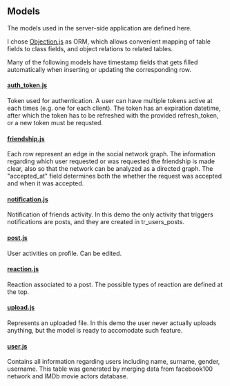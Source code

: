 ## Models

The models used in the server-side application are defined here.

I chose [Objection.js](https://github.com/Vincit/objection.js/) as ORM, which allows convenient mapping
of table fields to class fields, and object relations to 
related tables.

Many of the following models have timestamp fields that
gets filled automatically when inserting or updating the corresponding row.

#### [auth_token.js](auth_token.js)
Token used for authentication. A user can have multiple tokens
active at each times (e.g. one for each client). The token has an expiration datetime,
after which the token has to be refreshed with the provided refresh_token, or a new token must be requsted.

#### [friendship.js](friendship.js)
Each row represent an edge in the social network graph.
The information regarding which user requested or was requested the friendship is
made clear, also so that the network can be analyzed as a directed graph.
The "accepted_at" field determines both the whether the request was accepted and when it was accepted. 

#### [notification.js](notification.js)
Notification of friends activity. In this demo the only activity that triggers
notifications are posts, and they are created in tr_users_posts.

#### [post.js](post.js)
User activities on profile. Can be edited.

#### [reaction.js](reaction.js)
Reaction associated to a post. The possible types of reaction are defined
at the top.

#### [upload.js](upload.js)
Represents an uploaded file. In this demo the user never actually uploads
anything, but the model is ready to accomodate such feature.

#### [user.js](user.js)
Contains all information regarding users including name, surname, gender, username.
This table was generated by merging data from facebook100 network and IMDb movie actors database.
